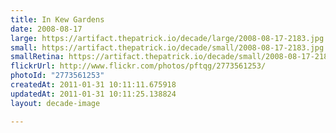 ```yaml
---
title: In Kew Gardens
date: 2008-08-17
large: https://artifact.thepatrick.io/decade/large/2008-08-17-2183.jpg
small: https://artifact.thepatrick.io/decade/small/2008-08-17-2183.jpg
smallRetina: https://artifact.thepatrick.io/decade/small/2008-08-17-2183@2x.jpg
flickrUrl: http://www.flickr.com/photos/pftqg/2773561253/
photoId: "2773561253"
createdAt: 2011-01-31 10:11:11.675918
updatedAt: 2011-01-31 10:11:25.138824
layout: decade-image

---
```



